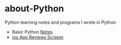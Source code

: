 # about-Python
Python learning notes and programs I wrote in Python

- Basic Python [Notes](https://github.com/mengzhenxiao/about-Python/blob/master/python_basic_notes.py)
- [ios App Reviews Scraper](https://github.com/mengzhenxiao/about-Python/blob/master/ios_app_reviews_scraper.py)
